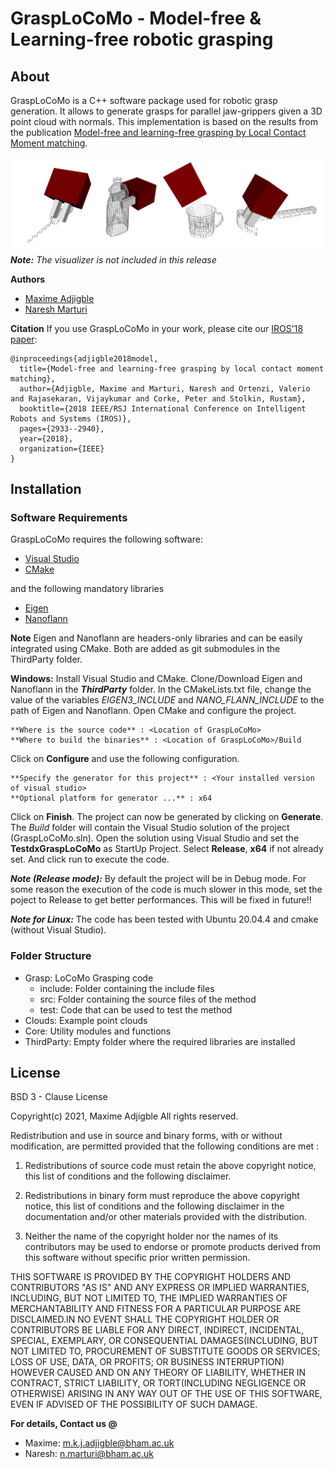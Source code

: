 # GraspLoCoMo - Model-free & Learning-free robotic grasping

## About

GraspLoCoMo is a C++ software package used for robotic grasp generation. It allows to generate grasps for parallel jaw-grippers given a 3D point cloud with normals. This implementation is based on the results from the publication [Model-free and learning-free grasping by Local Contact Moment matching](https://ieeexplore.ieee.org/document/8594226). 

![Example grasps image](grasps.png "Sample grasps")
_**Note:** The visualizer is not included in this release_

**Authors**
* [Maxime Adjigble](https://www.linkedin.com/in/maxime-adjigble/)
* [Naresh Marturi](https://www.linkedin.com/in/nareshmarturi/)

**Citation**
If you use GraspLoCoMo in your work, please cite our [IROS'18 paper](https://ieeexplore.ieee.org/document/8594226):
```
@inproceedings{adjigble2018model,
  title={Model-free and learning-free grasping by local contact moment matching},
  author={Adjigble, Maxime and Marturi, Naresh and Ortenzi, Valerio and Rajasekaran, Vijaykumar and Corke, Peter and Stolkin, Rustam},
  booktitle={2018 IEEE/RSJ International Conference on Intelligent Robots and Systems (IROS)},
  pages={2933--2940},
  year={2018},
  organization={IEEE}
}
```

## Installation

### Software Requirements
GraspLoCoMo requires the following software:

* [Visual Studio](https://visualstudio.microsoft.com/)
* [CMake](https://cmake.org/)
  
and the following mandatory libraries
* [Eigen](http://eigen.tuxfamily.org/)
* [Nanoflann](https://github.com/jlblancoc/nanoflann)

**Note** Eigen and Nanoflann are headers-only libraries and can be easily integrated using CMake. Both are added as git submodules in the ThirdParty folder.

**Windows:** 
Install Visual Studio and CMake. Clone/Download Eigen and Nanoflann in the **_ThirdParty_** folder. 
In the CMakeLists.txt file, change the value of the variables _EIGEN3_INCLUDE_ and _NANO_FLANN_INCLUDE_ to the path of Eigen and Nanoflann.
Open CMake and configure the project.

```
**Where is the source code** : <Location of GraspLoCoMo>
**Where to build the binaries** : <Location of GraspLoCoMo>/Build	
```
Click on **Configure** and use the following configuration.

```
**Specify the generator for this project** : <Your installed version of visual studio>	
**Optional platform for generator ...** : x64
```
Click on **Finish**. The project can now be generated by clicking on **Generate**. 
The _Build_ folder will contain the Visual Studio solution of the project (GraspLoCoMo.sln).
Open the solution using Visual Studio and set the **TestdxGraspLoCoMo** as StartUp Project. Select **Release**, **x64** if not already set. And click run to execute the code.

**_Note (Release mode):_** By default the project will be in Debug mode. For some reason the execution of the code is much slower in this mode, set the poject to Release to get better performances. This will be fixed in future!!

**_Note for Linux:_** The code has been tested with Ubuntu 20.04.4 and cmake (without Visual Studio).

### Folder Structure
- Grasp: LoCoMo Grasping code
  - include: Folder containing the include files
  - src: Folder containing the source files of the method
  - test: Code that can be used to test the method
- Clouds: Example point clouds
- Core: Utility modules and functions
- ThirdParty: Empty folder where the required libraries are installed

## License

BSD 3 - Clause License

Copyright(c) 2021, Maxime Adjigble 
All rights reserved.

Redistribution and use in source and binary forms, with or without
modification, are permitted provided that the following conditions are met :

1. Redistributions of source code must retain the above copyright notice, this
list of conditions and the following disclaimer.

2. Redistributions in binary form must reproduce the above copyright notice,
this list of conditions and the following disclaimer in the documentation
and/or other materials provided with the distribution.

3. Neither the name of the copyright holder nor the names of its
contributors may be used to endorse or promote products derived from
this software without specific prior written permission.

THIS SOFTWARE IS PROVIDED BY THE COPYRIGHT HOLDERS AND CONTRIBUTORS "AS IS"
AND ANY EXPRESS OR IMPLIED WARRANTIES, INCLUDING, BUT NOT LIMITED TO, THE
IMPLIED WARRANTIES OF MERCHANTABILITY AND FITNESS FOR A PARTICULAR PURPOSE ARE
DISCLAIMED.IN NO EVENT SHALL THE COPYRIGHT HOLDER OR CONTRIBUTORS BE LIABLE
FOR ANY DIRECT, INDIRECT, INCIDENTAL, SPECIAL, EXEMPLARY, OR CONSEQUENTIAL
DAMAGES(INCLUDING, BUT NOT LIMITED TO, PROCUREMENT OF SUBSTITUTE GOODS OR
SERVICES; LOSS OF USE, DATA, OR PROFITS; OR BUSINESS INTERRUPTION) HOWEVER
CAUSED AND ON ANY THEORY OF LIABILITY, WHETHER IN CONTRACT, STRICT LIABILITY,
OR TORT(INCLUDING NEGLIGENCE OR OTHERWISE) ARISING IN ANY WAY OUT OF THE USE
OF THIS SOFTWARE, EVEN IF ADVISED OF THE POSSIBILITY OF SUCH DAMAGE.


**For details, Contact us @**
* Maxime: m.k.j.adjigble@bham.ac.uk
* Naresh: n.marturi@bham.ac.uk
